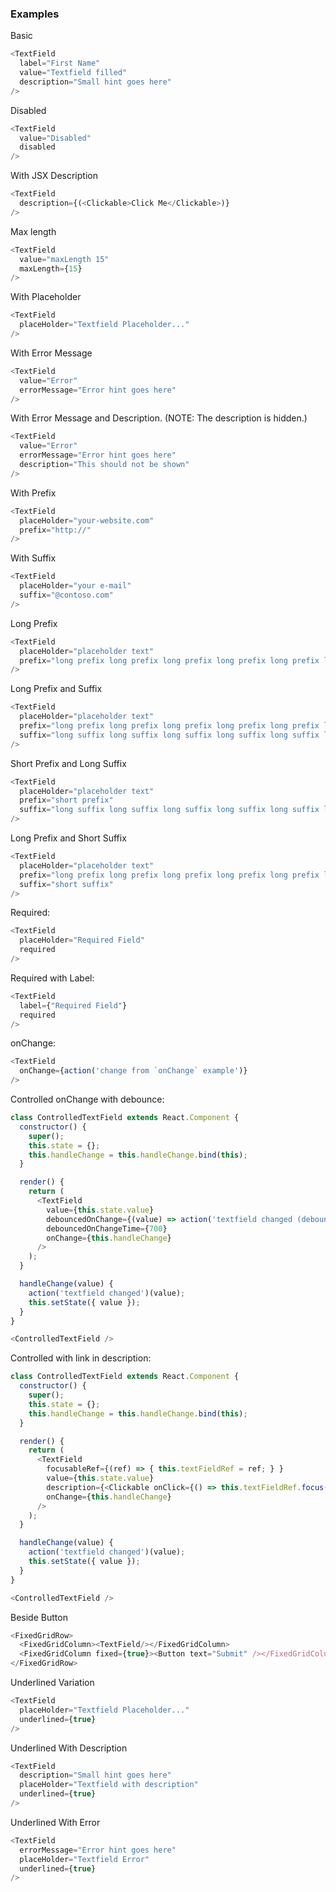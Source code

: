 ### Examples

Basic
```js { "props": { "data-description": "basic" } }
<TextField
  label="First Name"
  value="Textfield filled"
  description="Small hint goes here"
/>
```

Disabled
```js { "props": { "data-description": "disabled" } }
<TextField
  value="Disabled"
  disabled
/>
```

With JSX Description
```js { "props": { "data-description": "with jsx description" } }
<TextField
  description={(<Clickable>Click Me</Clickable>)}
/>
```

Max length
```js { "props": { "data-description": "maxLength" } }
<TextField
  value="maxLength 15"
  maxLength={15}
/>
```

With Placeholder
```js { "props": { "data-description": "with placeholder" } }
<TextField
  placeHolder="Textfield Placeholder..."
/>
```

With Error Message
```js { "props": { "data-description": "with error" } }
<TextField
  value="Error"
  errorMessage="Error hint goes here"
/>
```

With Error Message and Description.  (NOTE: The description is hidden.)
```js { "props": { "data-description": "with error and description" } }
<TextField
  value="Error"
  errorMessage="Error hint goes here"
  description="This should not be shown"
/>
```

With Prefix
```js { "props": { "data-description": "with prefix" } }
<TextField
  placeHolder="your-website.com"
  prefix="http://"
/>
```

With Suffix
```js { "props": { "data-description": "with suffix" } }
<TextField
  placeHolder="your e-mail"
  suffix="@contoso.com"
/>
```

Long Prefix
```js { "props": { "data-description": "long prefix" } }
<TextField
  placeHolder="placeholder text"
  prefix="long prefix long prefix long prefix long prefix long prefix long prefix long prefix"
/>
```

Long Prefix and Suffix
```js { "props": { "data-description": "long prefix and suffix" } }
<TextField
  placeHolder="placeholder text"
  prefix="long prefix long prefix long prefix long prefix long prefix long prefix long prefix"
  suffix="long suffix long suffix long suffix long suffix long suffix long suffix long suffix"
/>
```

Short Prefix and Long Suffix
```js { "props": { "data-description": "short prefix and long suffix" } }
<TextField
  placeHolder="placeholder text"
  prefix="short prefix"
  suffix="long suffix long suffix long suffix long suffix long suffix long suffix long suffix"
/>
```

Long Prefix and Short Suffix
```js { "props": { "data-description": "long prefix and short suffix" } }
<TextField
  placeHolder="placeholder text"
  prefix="long prefix long prefix long prefix long prefix long prefix long prefix long prefix"
  suffix="short suffix"
/>
```

Required:
```js { "props": { "data-description": "required" } }
<TextField
  placeHolder="Required Field"
  required
/>
```

Required with Label:
```js { "props": { "data-description": "required with label" } }
<TextField
  label={"Required Field"}
  required
/>
```

onChange:
```js { "props": { "data-description": "onChange" } }
<TextField
  onChange={action('change from `onChange` example')}
/>
```

Controlled onChange with debounce:
```js { "props": { "data-description": "controlled onChange with debounce" } }
class ControlledTextField extends React.Component {
  constructor() {
    super();
    this.state = {};
    this.handleChange = this.handleChange.bind(this);
  }

  render() {
    return (
      <TextField
        value={this.state.value}
        debouncedOnChange={(value) => action('textfield changed (debounced)')(value)}
        debouncedOnChangeTime={700}
        onChange={this.handleChange}
      />
    );
  }

  handleChange(value) {
    action('textfield changed')(value);
    this.setState({ value });
  }
}

<ControlledTextField />
```

Controlled with link in description:
```js { "props": { "data-description": "controlled with link in description" } }
class ControlledTextField extends React.Component {
  constructor() {
    super();
    this.state = {};
    this.handleChange = this.handleChange.bind(this);
  }

  render() {
    return (
      <TextField
        focusableRef={(ref) => { this.textFieldRef = ref; } }
        value={this.state.value}
        description={<Clickable onClick={() => this.textFieldRef.focus()}>Focus and place cursor at the end of the input.</Clickable>}
        onChange={this.handleChange}
      />
    );
  }

  handleChange(value) {
    action('textfield changed')(value);
    this.setState({ value });
  }
}

<ControlledTextField />
```

Beside Button
```js { "props": { "data-description": "beside button" } }
<FixedGridRow>
  <FixedGridColumn><TextField/></FixedGridColumn>
  <FixedGridColumn fixed={true}><Button text="Submit" /></FixedGridColumn>
</FixedGridRow>
```

Underlined Variation
```js { "props": { "data-description": "basic underlined" } }
<TextField
  placeHolder="Textfield Placeholder..."
  underlined={true}
/>
```

Underlined With Description
```js { "props": { "data-description": "underlined with description" } }
<TextField
  description="Small hint goes here"
  placeHolder="Textfield with description"
  underlined={true}
/>
```

Underlined With Error
```js { "props": { "data-description": "underlined with error" } }
<TextField
  errorMessage="Error hint goes here"
  placeHolder="Textfield Error"
  underlined={true}
/>
```
